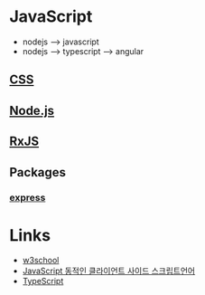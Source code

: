 # JavaScript

* nodejs --> javascript
* nodejs --> typescript --> angular
## [CSS](./css/README.md)
## [Node.js](./nodejs/README.md)
## [RxJS](./rxjs/REDME.md)

## Packages
### [express](./express/README.md)


# Links
* [w3school](https://www.w3schools.com)
* [JavaScript 동적인 클라이언트 사이드 스크립트언어](https://developer.mozillar.org/ko/docs/Learn/JavaScript)
* [TypeScript](https://github.com/milouyah/typescript/blob/main/README.md)